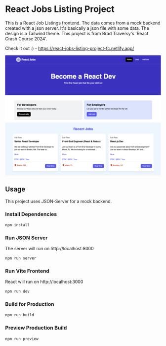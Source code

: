# React Jobs Listing Project

This is a React Job Listings frontend. The data comes from a mock backend created with a json server. It's basically a json file with some data. The design is a Tailwind theme. This project is from Brad Traversy's 'React Crash Course 2024'.

Check it out :) - https://react-jobs-listing-project-fc.netlify.app/

<img src="public/screen.png" />

## Usage

This project uses JSON-Server for a mock backend.

### Install Dependencies

```bash
npm install
```

### Run JSON Server

The server will run on http://localhost:8000

```bash
npm run server
```

### Run Vite Frontend

React will run on http://localhost:3000

```bash
npm run dev
```

### Build for Production

```bash
npm run build
```

### Preview Production Build

```bash
npm run preview
```
